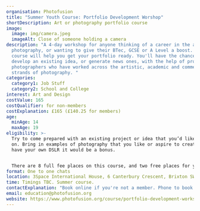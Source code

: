 ```yaml
---
organisation: Photofusion
title: "Summer Youth Course: Portfolio Development Worshop"
shortDescription: Art or photography portfolio course
image:
  image: img/camera.jpeg
  imageAlt: Close of someone holding a camera
description: "A 4-day workshop for anyone thinking of a career in the arts or
  photography, or wanting to give their BTec, GCSE or A Level a boost. This
  course will help you get your portfolio ready. You'll have the chance to
  develop an existing idea, or generate news ones, with the help of professional
  photographers who have worked across the artistic, academic and commercial
  strands of photography. "
categories:
  category1: Job Stuff
  category2: School and College
interest: Art and Design
costValue: 165
costQualifier: for non-members
costExplanation: £165 (£140.25 for members)
age:
  minAge: 14
  maxAge: 19
eligibility: >-
  Try to come prepared with an existing project or idea that you’d like to work
  on. Bring in examples of photography that you like or aspire to create. If you
  have your own DSLR it would be a bonus. 


  There are 8 full fee places on this course, and two free places for young people who can prove that they are eligible for free school meals.
format: One to one chats
location: 3Space International House, 6 Canterbury Crescent, Brixton SW9 7QD
time: Timings TBC. Summer course.
contactExplanation: "Book online if you're not a member. Phone to book if you're a member. "
email: education@photofusion.org
website: https://www.photofusion.org/course/portfolio-development-workshop/
---
```

